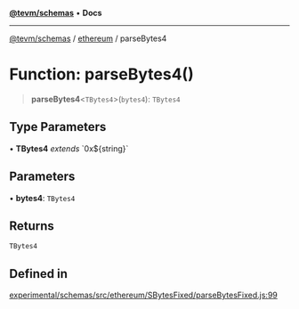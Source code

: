 [**@tevm/schemas**](../../README.md) • **Docs**

***

[@tevm/schemas](../../modules.md) / [ethereum](../README.md) / parseBytes4

# Function: parseBytes4()

> **parseBytes4**\<`TBytes4`\>(`bytes4`): `TBytes4`

## Type Parameters

• **TBytes4** *extends* \`0x$\{string\}\`

## Parameters

• **bytes4**: `TBytes4`

## Returns

`TBytes4`

## Defined in

[experimental/schemas/src/ethereum/SBytesFixed/parseBytesFixed.js:99](https://github.com/qbzzt/tevm-monorepo/blob/main/experimental/schemas/src/ethereum/SBytesFixed/parseBytesFixed.js#L99)
